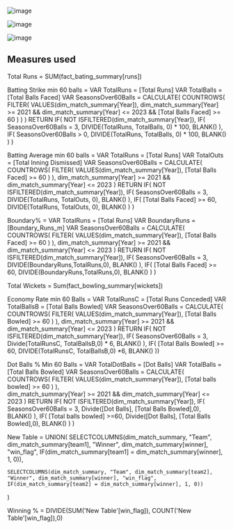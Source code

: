 
![image](https://github.com/user-attachments/assets/8a115c2d-58af-4565-878a-aa6554fbe92f)


![image](https://github.com/user-attachments/assets/bb5fbdd9-bee6-49bf-82f8-62a8f158dbd6)


![image](https://github.com/user-attachments/assets/c93b8635-361d-48e6-9a53-eef2e63e0cc8)


## Measures used
Total Runs = SUM(fact_bating_summary[runs])


Batting Strike min 60 balls = 
    VAR TotalRuns = [Total Runs]
    VAR TotalBalls = [Total Balls Faced]
    VAR SeasonsOver60Balls =
        CALCULATE(
            COUNTROWS(
                FILTER(
                    VALUES(dim_match_summary[Year]),
                    dim_match_summary[Year] >= 2021 &&
                    dim_match_summary[Year] <= 2023 &&
                    [Total Balls Faced] >= 60
                )
            )
        )
    RETURN
        IF(
            NOT ISFILTERED(dim_match_summary[Year]),
            IF(
                SeasonsOver60Balls = 3,
                DIVIDE(TotalRuns, TotalBalls, 0) * 100,
                BLANK()
            ),
            IF(
                SeasonsOver60Balls > 0,
                DIVIDE(TotalRuns, TotalBalls, 0) * 100,
                BLANK()
            )
        )


Batting Average min 60 balls = 
VAR TotalRuns = [Total Runs]
VAR TotalOuts = [Total Inning Dismissed]
VAR SeasonsOver60Balls =
    CALCULATE(
        COUNTROWS(
            FILTER(
                VALUES(dim_match_summary[Year]),
                [Total Balls Faced] >= 60
            )
        ),
        dim_match_summary[Year] >= 2021 && dim_match_summary[Year] <= 2023
    )
RETURN
    IF(
        NOT ISFILTERED(dim_match_summary[Year]),
        IF(
            SeasonsOver60Balls = 3,
            DIVIDE(TotalRuns, TotalOuts, 0),
            BLANK()
        ),
        IF(
            [Total Balls Faced] >= 60,
            DIVIDE(TotalRuns, TotalOuts, 0),
            BLANK()
        )
    )
 



Boundary% = 
VAR TotalRuns = [Total Runs]
VAR BoundaryRuns = [Boundary_Runs_m]
VAR SeasonsOver60Balls =
    CALCULATE(
        COUNTROWS(
            FILTER(
                VALUES(dim_match_summary[Year]),
                [Total Balls Faced] >= 60
            )
        ),
        dim_match_summary[Year] >= 2021 && dim_match_summary[Year] <= 2023
    )
RETURN
    IF(
        NOT ISFILTERED(dim_match_summary[Year]),
        IF(
            SeasonsOver60Balls = 3,
            DIVIDE(BoundaryRuns,TotalRuns,0),
            BLANK()
        ),
        IF(
            [Total Balls Faced] >= 60,
            DIVIDE(BoundaryRuns,TotalRuns,0),
            BLANK()
        )
    )
 



Total Wickets = Sum(fact_bowling_summary[wickets])

Economy Rate min 60 Balls = 
VAR TotalRunsC = [Total Runs Conceded]
VAR TotalBallsB = [Total Balls Bowled]
VAR SeasonsOver60Balls =
    CALCULATE(
        COUNTROWS(
            FILTER(
                VALUES(dim_match_summary[Year]),
                [Total Balls Bowled] >= 60
            )
        ),
        dim_match_summary[Year] >= 2021 &&
        dim_match_summary[Year] <= 2023
    )
RETURN
    IF(
        NOT ISFILTERED(dim_match_summary[Year]),
        IF(
            SeasonsOver60Balls = 3,
            Divide(TotalRunsC, TotalBallsB,0) * 6,
            BLANK()
        ),
        IF(
            [Total Balls Bowled] >= 60,
            DIVIDE(TotalRunsC, TotalBallsB,0) *6,
            BLANK()
        ))


Dot Balls % Min 60 Balls = 
    VAR TotalDotBalls = [Dot Balls]
    VAR TotalBalls = [Total Balls Bowled]
    VAR SeasonsOver60Balls =
        CALCULATE(
            COUNTROWS(
                FILTER(
                    VALUES(dim_match_summary[Year]),
                    [Total balls bowled] >= 60
                )
            ),       
            dim_match_summary[Year] >= 2021 &&
            dim_match_summary[Year] <= 2023
        )
    RETURN
        IF(
            NOT ISFILTERED(dim_match_summary[Year]),
            IF(
                SeasonsOver60Balls = 3,
                Divide([Dot Balls], [Total Balls Bowled],0),
            BLANK()
        ),
        IF(
            [Total balls bowled] >=60, 
            Divide([Dot Balls], [Total Balls Bowled],0),
            BLANK()
        )
        )

New Table = 
UNION(
    SELECTCOLUMNS(dim_match_summary, "Team", dim_match_summary[team1], "Winner", dim_match_summary[winner], "win_flag", IF(dim_match_summary[team1] = dim_match_summary[winner], 1, 0)),
    
    SELECTCOLUMNS(dim_match_summary, "Team", dim_match_summary[team2], "Winner", dim_match_summary[winner], "win_flag", IF(dim_match_summary[team2] = dim_match_summary[winner], 1, 0))
)

Winning % = DIVIDE(SUM('New Table'[win_flag]), COUNT('New Table'[win_flag]),0)

